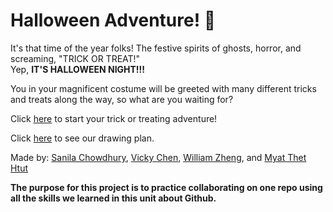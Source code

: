 # Halloween Adventure! 🎃
It's that time of the year folks! The festive spirits of ghosts, horror, and screaming, "TRICK OR TREAT!"   
Yep, **IT'S HALLOWEEN NIGHT!!!** 

You in your magnificent costume will be greeted with many different tricks and treats along the way, so what are you waiting for? 

Click [here](house.md) to start your trick or treating adventure!  

Click [here](https://docs.google.com/drawings/d/10iLHPNbuOlthuEDFrAJWRbDWi2vx50AQcLZzaVLOwXk/edit?usp=sharing) to see our drawing plan.  

Made by: [Sanila Chowdhury](https://github.com/sanilac6459), [Vicky Chen](https://github.com/vickyc6811), [William Zheng](https://github.com/WilliamZ8996), and [Myat Thet Htut](https://github.com/myattheth4618)  

**The purpose for this project is to practice collaborating on one repo using all the skills we learned in this unit about Github.**